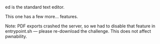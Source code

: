 ed is the standard text editor.

This one has a few more… features.

Note: PDF exports crashed the server, so we had to disable that feature in entrypoint.sh — please re-download the challenge. This does not affect pwnability.
